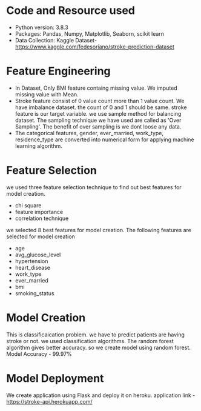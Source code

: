 # Code and Resource used
* Python version: 3.8.3
* Packages: Pandas, Numpy, Matplotlib, Seaborn, scikit learn
* Data Collection: Kaggle Dataset- https://www.kaggle.com/fedesoriano/stroke-prediction-dataset

# Feature Engineering

* In Dataset, Only BMI feature containg missing value. We imputed missing value with Mean.
* Stroke feature consist of 0 value count more than 1 value count. We have imbalance dataset. the count of 0 and 1 should be same. stroke feature is our target variable. we use sample method for balancing dataset. The sampling technique we have used are called as 'Over Sampling'. The benefit of over sampling is we dont loose any data.
* The categorical features, gender, ever_married, work_type, residence_type are converted into numerical form for applying machine learning algorithm.

# Feature Selection

we used three feature selection technique to find out best features for model creation.
* chi square
* feature importance
* correlation technique

we selected 8 best features for model creation. The following features are selected for model creation
* age
* avg_glucose_level
* hypertension
* heart_disease
* work_type
* ever_married
* bmi
* smoking_status

# Model Creation

This is classificaication problem. we have to predict patients are having stroke or not. we used classification algorithms. The random forest algorithm gives better accuracy. so we create model using random forest.
Model Accuracy - 99.97%

# Model Deployment

We create application using Flask and deploy it on heroku.
application link - https://stroke-api.herokuapp.com/


